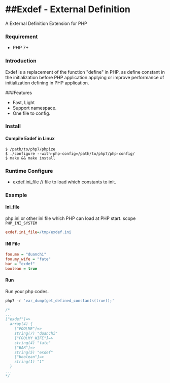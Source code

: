##Exdef - External Definition
====

A External Definition Extension for PHP

### Requirement
- PHP 7+

### Introduction

Exdef is a replacement of the function "define" in PHP, as define constant in the initialization before PHP application applying or improve performance of initialization defining in PHP application.

###Features
- Fast, Light
- Support namespace.
- One file to config.

### Install

#### Compile Exdef in Linux
```
$ /path/to/php7/phpize
$ ./configure --with-php-config=/path/to/php7/php-config/
$ make && make install
```

### Runtime Configure
- exdef.ini_file    // file to load which constants to init.


### Example

#### Ini_file
 
php.ini or other ini file which PHP can load at PHP start. scope `PHP_INI_SYSTEM`

````ini
exdef.ini_file=/tmp/exdef.ini
````

#### INI File

````ini
foo.me = "duanchi"
foo.my_wife = "fate"
bar = "exdef"
boolean = true
````
#### Run

Run your php codes.


````php
php7 -r 'var_dump(get_defined_constants(true));'

/*
...
["exdef"]=>
  array(4) {
    ["FOO\ME"]=>
    string(7) "duanchi"
    ["FOO\MY_WIFE"]=>
    string(4) "fate"
    ["BAR"]=>
    string(5) "exdef"
    ["boolean"]=>
    string(1) "1"
  }
...  
*/
````


